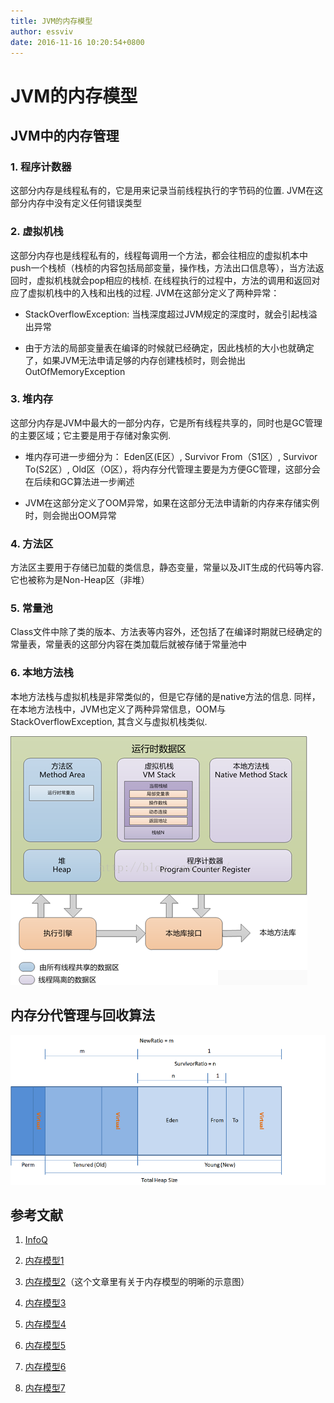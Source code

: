 ```yaml
---
title: JVM的内存模型
author: essviv
date: 2016-11-16 10:20:54+0800
---
```


# JVM的内存模型

## JVM中的内存管理

### 1. 程序计数器

这部分内存是线程私有的，它是用来记录当前线程执行的字节码的位置. JVM在这部分内存中没有定义任何错误类型

### 2. 虚拟机栈

这部分内存也是线程私有的，线程每调用一个方法，都会往相应的虚拟机本中push一个栈桢（栈桢的内容包括局部变量，操作栈，方法出口信息等），当方法返回时，虚拟机栈就会pop相应的栈桢. 在线程执行的过程中，方法的调用和返回对应了虚拟机栈中的入栈和出栈的过程. JVM在这部分定义了两种异常：

* StackOverflowException: 当栈深度超过JVM规定的深度时，就会引起栈溢出异常

* 由于方法的局部变量表在编译的时候就已经确定，因此栈桢的大小也就确定了，如果JVM无法申请足够的内存创建栈桢时，则会抛出OutOfMemoryException

### 3. 堆内存

这部分内存是JVM中最大的一部分内存，它是所有线程共享的，同时也是GC管理的主要区域；它主要是用于存储对象实例. 

* 堆内存可进一步细分为： Eden区(E区）, Survivor From（S1区）, Survivor To(S2区）, Old区（O区），将内存分代管理主要是为方便GC管理，这部分会在后续和GC算法进一步阐述

* JVM在这部分定义了OOM异常，如果在这部分无法申请新的内存来存储实例时，则会抛出OOM异常

### 4. 方法区

方法区主要用于存储已加载的类信息，静态变量，常量以及JIT生成的代码等内容. 它也被称为是Non-Heap区（非堆）

### 5. 常量池

Class文件中除了类的版本、方法表等内容外，还包括了在编译时期就已经确定的常量表，常量表的这部分内容在类加载后就被存储于常量池中

### 6. 本地方法栈

本地方法栈与虚拟机栈是非常类似的，但是它存储的是native方法的信息. 同样，在本地方法栈中，JVM也定义了两种异常信息，OOM与StackOverflowException, 其含义与虚拟机栈类似.

![jvm-runtime](https://github.com/Essviv/images/blob/master/jvm-runtime.png?raw=true)

## 内存分代管理与回收算法

![jvm-memory](https://github.com/Essviv/images/blob/master/jvm-memory.png?raw=true)

## 参考文献

1. [InfoQ](http://www.infoq.com/cn/articles/java-memory-model-1)

2. [内存模型1](http://blog.csdn.net/u012152619/article/details/46968883)

3. [内存模型2](http://blog.csdn.net/ithomer/article/details/6252552)（这个文章里有关于内存模型的明晰的示意图）

4. [内存模型3](http://gityuan.com/2016/01/09/java-memory/)

5. [内存模型4](http://blog.csdn.net/ol_beta/article/details/6791229)

6. [内存模型5](http://blog.csdn.net/ustcxjt/article/details/7287430)

7. [内存模型6](http://blog.sina.com.cn/s/blog_68158ebf0100wp83.html)

8. [内存模型7](http://blog.csdn.net/zhaozheng7758/article/details/8623549)
     
     
     
